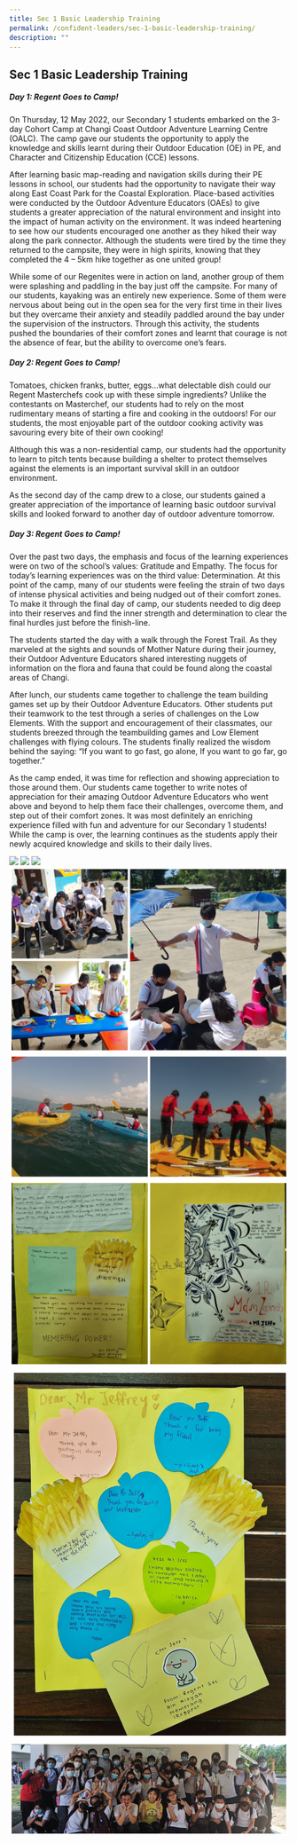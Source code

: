 ```yaml
---
title: Sec 1 Basic Leadership Training
permalink: /confident-leaders/sec-1-basic-leadership-training/
description: ""
---
```

## Sec 1 Basic Leadership Training

##### Day 1: Regent Goes to Camp!

On Thursday, 12 May 2022, our Secondary 1 students embarked on the 3-day Cohort Camp at Changi Coast Outdoor Adventure Learning Centre (OALC). The camp gave our students the opportunity to apply the knowledge and skills learnt during their Outdoor Education (OE) in PE, and Character and Citizenship Education (CCE) lessons.

After learning basic map-reading and navigation skills during their PE lessons in school, our students had the opportunity to navigate their way along East Coast Park for the Coastal Exploration. Place-based activities were conducted by the Outdoor Adventure Educators (OAEs) to give students a greater appreciation of the natural environment and insight into the impact of human activity on the environment. It was indeed heartening to see how our students encouraged one another as they hiked their way along the park connector. Although the students were tired by the time they returned to the campsite, they were in high spirits, knowing that they completed the 4 – 5km hike together as one united group!

While some of our Regenites were in action on land, another group of them were splashing and paddling in the bay just off the campsite. For many of our students, kayaking was an entirely new experience. Some of them were nervous about being out in the open sea for the very first time in their lives but they overcame their anxiety and steadily paddled around the bay under the supervision of the instructors. Through this activity, the students pushed the boundaries of their comfort zones and learnt that courage is not the absence of fear, but the ability to overcome one’s fears.

##### Day 2: Regent Goes to Camp!

Tomatoes, chicken franks, butter, eggs…what delectable dish could our Regent Masterchefs cook up with these simple ingredients? Unlike the contestants on Masterchef, our students had to rely on the most rudimentary means of starting a fire and cooking in the outdoors! For our students, the most enjoyable part of the outdoor cooking activity was savouring every bite of their own cooking!

Although this was a non-residential camp, our students had the opportunity to learn to pitch tents because building a shelter to protect themselves against the elements is an important survival skill in an outdoor environment.

As the second day of the camp drew to a close, our students gained a greater appreciation of the importance of learning basic outdoor survival skills and looked forward to another day of outdoor adventure tomorrow.

##### Day 3: Regent Goes to Camp!

Over the past two days, the emphasis and focus of the learning experiences were on two of the school’s values: Gratitude and Empathy. The focus for today’s learning experiences was on the third value: Determination. At this point of the camp, many of our students were feeling the strain of two days of intense physical activities and being nudged out of their comfort zones. To make it through the final day of camp, our students needed to dig deep into their reserves and find the inner strength and determination to clear the final hurdles just before the finish-line.

The students started the day with a walk through the Forest Trail. As they marveled at the sights and sounds of Mother Nature during their journey, their Outdoor Adventure Educators shared interesting nuggets of information on the flora and fauna that could be found along the coastal areas of Changi.

After lunch, our students came together to challenge the team building games set up by their Outdoor Adventure Educators. Other students put their teamwork to the test through a series of challenges on the Low Elements. With the support and encouragement of their classmates, our students breezed through the teambuilding games and Low Element challenges with flying colours. The students finally realized the wisdom behind the saying: “If you want to go fast, go alone, If you want to go far, go together.”

As the camp ended, it was time for reflection and showing appreciation to those around them. Our students came together to write notes of appreciation for their amazing Outdoor Adventure Educators who went above and beyond to help them face their challenges, overcome them, and step out of their comfort zones. It was most definitely an enriching experience filled with fun and adventure for our Secondary 1 students! While the camp is over, the learning continues as the students apply their newly acquired knowledge and skills to their daily lives.

![](/images/Sec%201%20Camp/S1Camp2022-1.jpg)
![](/images/Sec%201%20Camp/S1Camp2022-2.jpg)
![](/images/Sec%201%20Camp/S1Camp2022-3.jpg)
![](/images/Sec%201%20Camp/S1Camp2022-4.jpg)
![](/images/Sec%201%20Camp/S1Camp2022-5.jpg)
![](/images/Sec%201%20Camp/S1Camp2022-6.jpg)
![](/images/Sec%201%20Camp/S1Camp2022-7.jpg)
![](/images/Sec%201%20Camp/S1Camp2022-8.jpg)
